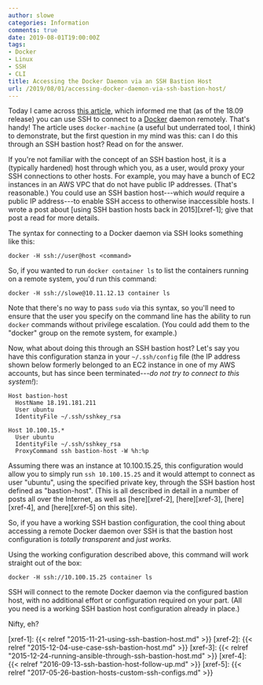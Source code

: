 ```yaml
---
author: slowe
categories: Information
comments: true
date: 2019-08-01T19:00:00Z
tags:
- Docker
- Linux
- SSH
- CLI
title: Accessing the Docker Daemon via an SSH Bastion Host
url: /2019/08/01/accessing-docker-daemon-via-ssh-bastion-host/
---
```


Today I came across [this article][link-1], which informed me that (as of the 18.09 release) you can use SSH to connect to a [Docker][link-2] daemon remotely. That's handy! The article uses `docker-machine` (a useful but underrated tool, I think) to demonstrate, but the first question in my mind was this: can I do this through an SSH bastion host? Read on for the answer.<!--more-->

If you're not familiar with the concept of an SSH bastion host, it is a (typically hardened) host through which you, as a user, would proxy your SSH connections to other hosts. For example, you may have a bunch of EC2 instances in an AWS VPC that do not have public IP addresses. (That's reasonable.) You could use an SSH bastion host---which _would_ require a public IP address---to enable SSH access to otherwise inaccessible hosts. I wrote a post about [using SSH bastion hosts back in 2015][xref-1]; give that post a read for more details.

The syntax for connecting to a Docker daemon via SSH looks something like this:

    docker -H ssh://user@host <command>

So, if you wanted to run `docker container ls` to list the containers running on a remote system, you'd run this command:

    docker -H ssh://slowe@10.11.12.13 container ls

Note that there's no way to pass `sudo` via this syntax, so you'll need to ensure that the user you specify on the command line has the ability to run `docker` commands without privilege escalation. (You could add them to the "docker" group on the remote system, for example.)

Now, what about doing this through an SSH bastion host? Let's say you have this configuration stanza in your `~/.ssh/config` file (the IP address shown below formerly belonged to an EC2 instance in one of my AWS accounts, but has since been terminated---_do not try to connect to this system!_):

```text
Host bastion-host
  HostName 18.191.181.211
  User ubuntu
  IdentityFile ~/.ssh/sshkey_rsa

Host 10.100.15.*
  User ubuntu
  IdentityFile ~/.ssh/sshkey_rsa
  ProxyCommand ssh bastion-host -W %h:%p
```

Assuming there was an instance at 10.100.15.25, this configuration would allow you to simply run `ssh 10.100.15.25` and it would attempt to connect as user "ubuntu", using the specified private key, through the SSH bastion host defined as "bastion-host". (This is all described in detail in a number of posts all over the Internet, as well as [here][xref-2], [here][xref-3], [here][xref-4], and [here][xref-5] on this site).

So, if you have a working SSH bastion configuration, the cool thing about accessing a remote Docker daemon over SSH is that the bastion host configuration is _totally transparent_ and _just works._

Using the working configuration described above, this command will work straight out of the box:

    docker -H ssh://10.100.15.25 container ls

SSH will connect to the remote Docker daemon via the configured bastion host, with no additional effort or configuration required on your part. (All you need is a working SSH bastion host configuration already in place.)

Nifty, eh?

[link-1]: https://medium.com/@sujaypillai/dockertips-connect-to-docker-daemon-over-ssh-using-docker-compose-f4b189dd8951
[link-2]: https://www.docker.com/
[xref-1]: {{< relref "2015-11-21-using-ssh-bastion-host.md" >}}
[xref-2]: {{< relref "2015-12-04-use-case-ssh-bastion-host.md" >}}
[xref-3]: {{< relref "2015-12-24-running-ansible-through-ssh-bastion-host.md" >}}
[xref-4]: {{< relref "2016-09-13-ssh-bastion-host-follow-up.md" >}}
[xref-5]: {{< relref "2017-05-26-bastion-hosts-custom-ssh-configs.md" >}}

